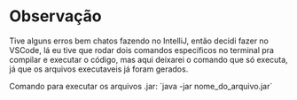 # Observação
Tive alguns erros bem chatos fazendo no IntelliJ, então decidi fazer no VSCode, lá eu tive que rodar dois comandos específicos no terminal pra compilar e executar o código, mas aqui deixarei o comando que só executa, já que os arquivos executaveis já foram gerados.

Comando para executar os arquivos .jar:
\`java -jar nome_do_arquivo.jar\`
